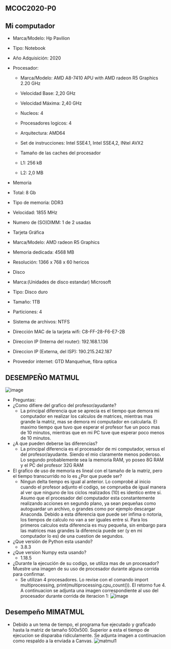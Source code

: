 ## MCOC2020-P0

## Mi computador

* Marca/Modelo: Hp Pavilion 

* Tipo: Notebook

* Año Adquisición: 2020

* Procesador:
  * Marca/Modelo: AMD A8-7410 APU with AMD radeon R5 Graphics 2.20 GHz
  * Velocidad Base: 2,20 GHz
  * Velocidad Máxima: 2,40 GHz
  * Nucleos: 4
  * Procesadores logicos: 4
  * Arquitectura: AMD64
  * Set de instrucciones: Intel SSE4.1, Intel SSE4,2, INtel AVX2
  
  * Tamaño de las caches del procesador
  * L1: 256 kB
  * L2: 2,0 MB
  
 * Memoria
  * Total: 8 Gb   
  * Tipo de memoria: DDR3
  * Velocidad: 1855 MHz
  * Numero de (SO)DIMM: 1 de 2 usadas
  
 * Tarjeta Gráfica
  * Marca/Modelo: AMD radeon R5 Graphics
  * Memoria dedicada: 4568 MB
  * Resolución: 1366 x 768 x 60 hericos
  
 * Disco
  * Marca:(Unidades de disco estandar) Microsoft
  * Tipo: Disco duro  
  * Tamaño: 1TB
  * Particiones: 4
  * Sistema de archivos: NTFS
 
 * Dirección MAC de la tarjeta wifi: C8-FF-28-F6-E7-2B
 * Direccion IP (Interna del router): 192.168.1.136
 * Direccion IP (Externa, del ISP): 190.215.242.187
 * Proveedor internet: GTD Manquehue, fibra optica
 
  ## DESEMPEÑO MATMUL
 
 ![image](https://user-images.githubusercontent.com/43649125/89683457-926d9200-d8c6-11ea-8797-fda0481dc760.png)


 * Preguntas:
  * ¿Como difiere del grafico del profesor/ayudante?
    - La principal diferencia que se aprecia es el tiempo que demora mi computador en realizar los calculos de matrices, mientras mas grande la matriz, mas se demora mi computador en calcularla. El maximo tiempo que tuvo que esperar el profesor fue un poco mas de 10 minutos, mientras que en mi PC tuve que esperar poco menos de 10 minutos.
  * ¿A que pueden deberse las diferencias?
    - La principal diferencia es el procesador de mi computador, versus el del profesor/ayudante. Siendo el mio claramente menos poderoso. Lo segundo probablemente sea la memoria RAM, yo poseo 8G RAM y el PC del profesor 32G RAM
  * El grafico de uso de memoria es lineal con el tamaño de la matriz, pero el tiempo transcurrido no lo es ¿Por que puede ser?
    - Ningun delta tiempo es igual al anterior. Lo comprobé al inicio cuando el profesor adjunto el codigo, se comprueba de igual manera al ver que ninguno de los ciclos realizados (10) es identico entre sí. Asumo que el procesador del computador esta constantemente realizando acciones en segundo plano, ya sean pequeñas como autoguardar un archivo, o grandes como por ejemplo descargar Anaconda. Debido a esta diferencia que puede ser infima o notoria, los tiempos de calculo no van a ser iguales entre si. Para los primeros calculos esta diferencia es muy pequeña, sin embargo para las matrices mas grandes la diferencia puede ser (y en mi computador lo es) de una cuestion de segundos.
  * ¿Que versión de Python esta usando?
    - 3.8.3
  * ¿Que version Numpy esta usando?
    - 1.18.5
  * ¿Durante la ejecución de su codigo, se utiliza mas de un procesador? Muestre una imagen de su uso de procesador durante alguna corrida para confirmar.
    - Se utilizan 4 procesadores. Lo revise con el comando import multiprocessing, print(multiprocessing.cpu_count()). El retorno fue 4. A continuacion se adjunta una imagen correspondiente al uso del procesador durante corrida de iteracion 1:
     ![image](https://user-images.githubusercontent.com/43649125/89685924-4d982a00-d8cb-11ea-9416-173a766f889c.png)
     
     
   ## Desempeño MIMATMUL
   * Debido a un tema de tiempo, el programa fue ejecutado y graficado hasta la matriz de tamaño 500x500. Superior a esta el tiempo de ejecucion se disparaba ridiculamente. Se adjunta imagen a continuacion como respaldo a la enviada a Canvas.
   ![matmul1](https://user-images.githubusercontent.com/43649125/89786356-cbd21780-dae9-11ea-8632-bd4c538d3935.png)


    
 
 
 
 
 
 
 
 
 
 
